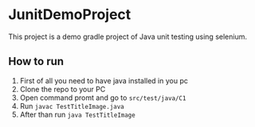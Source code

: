 # JunitDemoProject
This project is a demo gradle project of Java unit testing using selenium.
## How to run
1. First of all you need to have java installed in you pc
2. Clone the repo to your PC
3. Open command promt and go to `src/test/java/C1`
4. Run `javac TestTitleImage.java`
5. After than run `java TestTitleImage`
